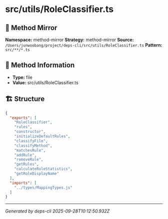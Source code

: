 # src/utils/RoleClassifier.ts

## 🔧 Method Mirror

**Namespace:** method-mirror
**Strategy:** method-mirror
**Source:** `/Users/junwoobang/project/deps-cli/src/utils/RoleClassifier.ts`
**Pattern:** `src/**/*.ts`

## 📝 Method Information

- **Type:** file
- **Value:** src/utils/RoleClassifier.ts

## 🏗️ Structure

```json
{
  "exports": [
    "RoleClassifier",
    "rules",
    "constructor",
    "initializeDefaultRules",
    "classifyFile",
    "classifyMethod",
    "matchesRule",
    "addRule",
    "removeRule",
    "getRules",
    "calculateRoleStatistics",
    "getRoleDisplayName"
  ],
  "imports": [
    "../types/MappingTypes.js"
  ]
}
```

---
*Generated by deps-cli 2025-09-28T10:12:50.932Z*
